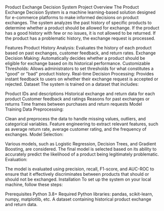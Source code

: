 Product Exchange Decision System
Project Overview
The Product Exchange Decision System is a machine learning-based solution designed for e-commerce platforms to make informed decisions on product exchanges. The system analyzes the past history of specific products to determine whether a product should be allowed for exchange. If the product has a good history with few or no issues, it is not allowed to be returned. If the product has a problematic history, the exchange request is processed.

Features
Product History Analysis: Evaluates the history of each product based on past exchanges, customer feedback, and return rates.
Exchange Decision Making: Automatically decides whether a product should be eligible for exchange based on its historical performance.
Customizable Thresholds: Allows administrators to set thresholds for what constitutes a "good" or "bad" product history.
Real-time Decision Processing: Provides instant feedback to users on whether their exchange request is accepted or rejected.
Dataset
The system is trained on a dataset that includes:

Product IDs and descriptions
Historical exchange and return data for each product
Customer feedback and ratings
Reasons for past exchanges or returns
Time frames between purchases and return requests
Model Training
Data Preprocessing:

Clean and preprocess the data to handle missing values, outliers, and categorical variables.
Feature engineering to extract relevant features, such as average return rate, average customer rating, and the frequency of exchanges.
Model Selection:

Various models, such as Logistic Regression, Decision Trees, and Gradient Boosting, are considered.
The final model is selected based on its ability to accurately predict the likelihood of a product being legitimately problematic.
Evaluation:

The model is evaluated using precision, recall, F1-score, and AUC-ROC to ensure that it effectively discriminates between products that should or should not be exchanged.
Installation
To set up the system on your local machine, follow these steps:

Prerequisites
Python 3.8+
Required Python libraries: pandas, scikit-learn, numpy, matplotlib, etc.
A dataset containing historical product exchange and return data.
